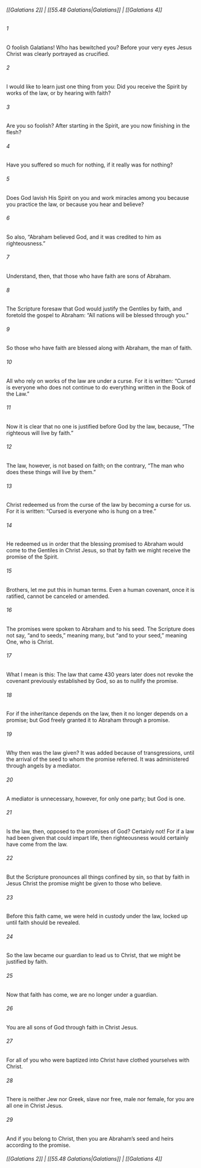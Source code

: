 
###### [[Galatians 2]] | [[55.48 Galatians|Galatians]] | [[Galatians 4]]

###### 1
O foolish Galatians! Who has bewitched you? Before your very eyes Jesus Christ was clearly portrayed as crucified.
###### 2
I would like to learn just one thing from you: Did you receive the Spirit by works of the law, or by hearing with faith?
###### 3
Are you so foolish? After starting in the Spirit, are you now finishing in the flesh?
###### 4
Have you suffered so much for nothing, if it really was for nothing?
###### 5
Does God lavish His Spirit on you and work miracles among you because you practice the law, or because you hear and believe?
###### 6
So also, “Abraham believed God, and it was credited to him as righteousness.”
###### 7
Understand, then, that those who have faith are sons of Abraham.
###### 8
The Scripture foresaw that God would justify the Gentiles by faith, and foretold the gospel to Abraham: “All nations will be blessed through you.”
###### 9
So those who have faith are blessed along with Abraham, the man of faith.
###### 10
All who rely on works of the law are under a curse. For it is written: “Cursed is everyone who does not continue to do everything written in the Book of the Law.”
###### 11
Now it is clear that no one is justified before God by the law, because, “The righteous will live by faith.”
###### 12
The law, however, is not based on faith; on the contrary, “The man who does these things will live by them.”
###### 13
Christ redeemed us from the curse of the law by becoming a curse for us. For it is written: “Cursed is everyone who is hung on a tree.”
###### 14
He redeemed us in order that the blessing promised to Abraham would come to the Gentiles in Christ Jesus, so that by faith we might receive the promise of the Spirit.
###### 15
Brothers, let me put this in human terms. Even a human covenant, once it is ratified, cannot be canceled or amended.
###### 16
The promises were spoken to Abraham and to his seed. The Scripture does not say, “and to seeds,” meaning many, but “and to your seed,” meaning One, who is Christ.
###### 17
What I mean is this: The law that came 430 years later does not revoke the covenant previously established by God, so as to nullify the promise.
###### 18
For if the inheritance depends on the law, then it no longer depends on a promise; but God freely granted it to Abraham through a promise.
###### 19
Why then was the law given? It was added because of transgressions, until the arrival of the seed to whom the promise referred. It was administered through angels by a mediator.
###### 20
A mediator is unnecessary, however, for only one party; but God is one.
###### 21
Is the law, then, opposed to the promises of God? Certainly not! For if a law had been given that could impart life, then righteousness would certainly have come from the law.
###### 22
But the Scripture pronounces all things confined by sin, so that by faith in Jesus Christ the promise might be given to those who believe.
###### 23
Before this faith came, we were held in custody under the law, locked up until faith should be revealed.
###### 24
So the law became our guardian to lead us to Christ, that we might be justified by faith.
###### 25
Now that faith has come, we are no longer under a guardian.
###### 26
You are all sons of God through faith in Christ Jesus.
###### 27
For all of you who were baptized into Christ have clothed yourselves with Christ.
###### 28
There is neither Jew nor Greek, slave nor free, male nor female, for you are all one in Christ Jesus.
###### 29
And if you belong to Christ, then you are Abraham’s seed and heirs according to the promise.

###### [[Galatians 2]] | [[55.48 Galatians|Galatians]] | [[Galatians 4]]
